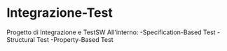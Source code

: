 # Integrazione-Test
Progetto di Integrazione e TestSW
All'interno:
  -Specification-Based Test
  -Structural Test
  -Property-Based Test
